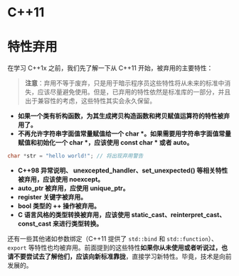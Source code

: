 # C++11

# 特性弃用

在学习 C++1x 之前，我们先了解一下从 C++11 开始，被弃用的主要特性：

> **注意**：弃用不等于废弃，只是用于暗示程序员这些特性将从未来的标准中消失，应该尽量避免使用。但是，已弃用的特性依然是标准库的一部分，并且出于兼容性的考虑，这些特性其实会永久保留。

- **如果一个类有析构函数，为其生成拷贝构造函数和拷贝赋值运算符的特性被弃用了。**
- **不再允许字符串字面值常量赋值给一个 char \*。如果需要用字符串字面值常量赋值和初始化一个 char \*，应该使用 const char \* 或者 auto。**

```cpp
char *str = "hello world!"; // 将出现弃用警告
```

- **C++98 异常说明、 unexcepted_handler、set_unexpected() 等相关特性被弃用，应该使用 noexcept。**
- **auto_ptr 被弃用，应使用 unique_ptr。**
- **register 关键字被弃用。**
- **bool 类型的 ++ 操作被弃用。**
- **C 语言风格的类型转换被弃用，应该使用 static_cast、reinterpret_cast、const_cast 来进行类型转换。**

还有一些其他诸如参数绑定（C++11 提供了 `std::bind` 和 `std::function`）、`export` 等特性也均被弃用。前面提到的这些特性**如果你从未使用或者听说过，也请不要尝试去了解他们，应该向新标准靠拢**，直接学习新特性。毕竟，技术是向前发展的。
